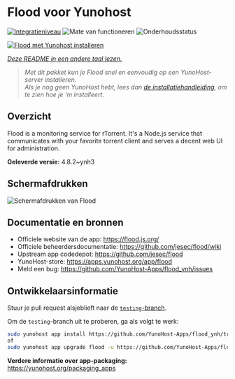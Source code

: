 <!--
NB: Deze README is automatisch gegenereerd door <https://github.com/YunoHost/apps/tree/master/tools/readme_generator>
Hij mag NIET handmatig aangepast worden.
-->

# Flood voor Yunohost

[![Integratieniveau](https://dash.yunohost.org/integration/flood.svg)](https://ci-apps.yunohost.org/ci/apps/flood/) ![Mate van functioneren](https://ci-apps.yunohost.org/ci/badges/flood.status.svg) ![Onderhoudsstatus](https://ci-apps.yunohost.org/ci/badges/flood.maintain.svg)

[![Flood met Yunohost installeren](https://install-app.yunohost.org/install-with-yunohost.svg)](https://install-app.yunohost.org/?app=flood)

*[Deze README in een andere taal lezen.](./ALL_README.md)*

> *Met dit pakket kun je Flood snel en eenvoudig op een YunoHost-server installeren.*  
> *Als je nog geen YunoHost hebt, lees dan [de installatiehandleiding](https://yunohost.org/install), om te zien hoe je 'm installeert.*

## Overzicht

Flood is a monitoring service for rTorrent. It's a Node.js service that communicates with your favorite torrent client and serves a decent web UI for administration.


**Geleverde versie:** 4.8.2~ynh3

## Schermafdrukken

![Schermafdrukken van Flood](./doc/screenshots/screenshot.png)

## Documentatie en bronnen

- Officiele website van de app: <https://flood.js.org/>
- Officiele beheerdersdocumentatie: <https://github.com/jesec/flood/wiki>
- Upstream app codedepot: <https://github.com/jesec/flood>
- YunoHost-store: <https://apps.yunohost.org/app/flood>
- Meld een bug: <https://github.com/YunoHost-Apps/flood_ynh/issues>

## Ontwikkelaarsinformatie

Stuur je pull request alsjeblieft naar de [`testing`-branch](https://github.com/YunoHost-Apps/flood_ynh/tree/testing).

Om de `testing`-branch uit te proberen, ga als volgt te werk:

```bash
sudo yunohost app install https://github.com/YunoHost-Apps/flood_ynh/tree/testing --debug
of
sudo yunohost app upgrade flood -u https://github.com/YunoHost-Apps/flood_ynh/tree/testing --debug
```

**Verdere informatie over app-packaging:** <https://yunohost.org/packaging_apps>
